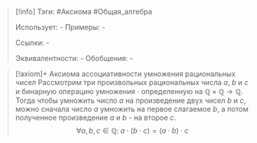 > [!info]
> Тэги: #Аксиома #Общая_алгебра  
> 
> Использует: *-*
> Примеры: *-*
> 
> Ссылки: *-*
> 
> Эквивалентности: *-*
> Обобщения: *-*

> [!axiom]+ Аксиомa ассоциативности умножения рациональных чисел
> Рассмотрим три произвольных рациональных числа $a$, $b$ и $c$ и бинарную операцию умножения $\cdot$ определенную на $\mathbb{Q \times Q \rightarrow Q}$. Тогда чтобы умножить число $a$ на произведение двух чисел $b$ и $c$, можно сначала число $a$ умножить на первоe слагаемое $b$, а потом полученное произведение $a$ и $b$ - на второе $c$.
> $$\forall a,b,c \in \mathbb Q: \; a \cdot (b \cdot c) = (a \cdot b) \cdot c$$